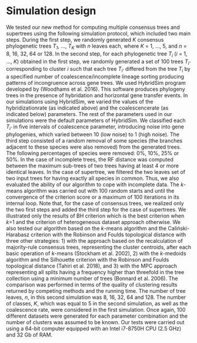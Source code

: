 # Simulation design
We tested our new method for computing multiple consensus trees and supertrees using the following simulation protocol, which included two main steps.
During the first step, we randomly generated *K* consensus phylogenetic trees *T<sub>1*, ..., *T<sub>K* with *n* leaves each, where *K* = 1, ..., 5, and *n* = 8, 16, 32, 64 or 128. In the second step, for each phylogenetic tree *T<sub>i* (*i* = 1, ..., *K*) obtained in the first step, we randomly generated a set of 100 trees *T<sub>i’* corresponding to cluster *i* such that each tree *T<sub>i’* differed from the tree *T<sub>i* by a specified number of coalescence/incomplete lineage sorting producing patterns of incongruence across gene trees. We used HybridSim program developed by (Woodhams et al. 2016). This software produces phylogeny trees in the presence of hybridation and horizontal gene transfer events. In our simulations using HybridSim, we varied the values of the hybridizationrate (as indicated above) and the coalescencerate (as indicated below) parameters. The rest of the parameters used in our simulations were the default parameters of HybridSim. We classified each *T<sub>i’* in five intervals of coalescence parameter, introducing noise into gene phylogenies, which varied between 10 (low noise) to 1 (high noise). The third step consisted of a random removal of some species (the branches adjacent to these species were also removed) from the generated trees. The following percentages of species were removed: 0\%, 10\%, 25\% or 50\%. In the case of incomplete trees, the RF distance was computed between the maximum sub-trees of two trees having at least 4 or more identical leaves. In the case of supertree, we filtered the two leaves set of two input trees for having exactly all species in common. Thus, we also evaluated the ability of our algorithm to cope with incomplete data. The *k*-means algorithm was carried out with 100 random starts and until the convergence of the criterion score or a maximum of 100 iterations in its internal loop. Note that, for the case of consensus trees, we realized only the two first steps and added the third step for the case of supertrees. We illustrated only the results of BH criterion which is the best criterion when *k*=1 and the criterion of heterogeneous dataset approach otherwise.
We also tested our algorithm based on the *k*-means algorithm and the Caliński-Harabasz criterion with the Robinson and Foulds topological distance with three other strategies: 1) with the approach based on the recalculation of majority-rule consensus trees, representing the cluster centroids, after each basic operation of *k*-means (Stockham et al. 2002), 2) with the *k*-medoids algorithm and the Silhouette criterion with the Robinson and Foulds topological distance (Tahiri et al. 2018), and 3) with the MPC approach representing all splits having a frequency higher than threefold in the tree collection using a minimum number of trees (Bonnard et al. 2006). The comparison was performed in terms of the quality of clustering results returned by competing methods and the running time. The number of tree leaves, *n*, in this second simulation was 8, 16, 32, 64 and 128. The number of classes, *K*, which was equal to 5 in the second simulation, as well as the coalescence rate, were considered in the first simulation. Once again, 100 different datasets were generated for each parameter combination and the number of clusters was assumed to be known. Our tests were carried out using a 64-bit computer equipped with an Intel i7-8750H CPU (2.5 GHz) and 32 Gb of RAM.
